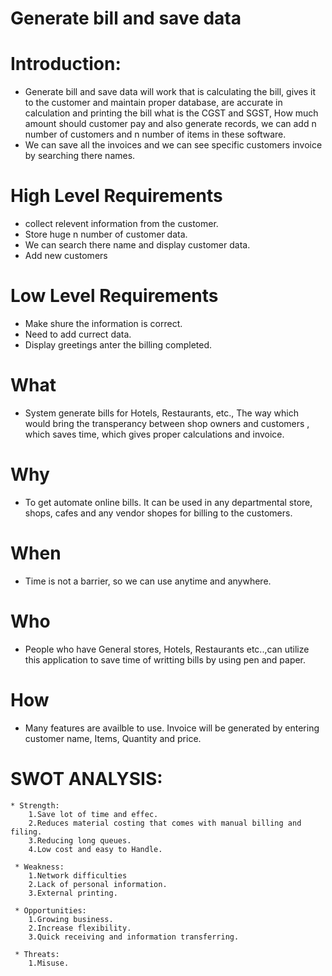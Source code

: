 # Generate bill and save data
# Introduction:
* Generate bill and save data will work that is calculating the bill, gives it to the customer and maintain proper database, are accurate in calculation and printing the bill what is the CGST and SGST, How much amount should customer pay and also generate records, we can add n number of customers and n number of items in these software.
* We can save all the invoices and we can see specific customers invoice by searching there names.
# High Level Requirements
* collect relevent information from the customer.
* Store huge n number of customer data.
* We can search there name and display customer data.
* Add new customers
# Low Level Requirements
* Make shure the information is correct.
* Need to add currect data.
* Display greetings anter the billing completed.

# What
* System generate bills for Hotels, Restaurants, etc., The way which would bring the transperancy between shop owners and customers , which saves time, which gives proper calculations and invoice.
# Why
* To get automate online bills. It can be used in any departmental store, shops, cafes and any vendor shopes for billing to the customers.
# When
* Time is not a barrier, so we can use anytime and anywhere.
# Who
* People who have General stores, Hotels, Restaurants etc..,can utilize this application to save time of writting bills by using pen and paper.
# How
* Many features are availble to use. Invoice will be generated by entering customer name, Items, Quantity and price.

# SWOT ANALYSIS:
    * Strength:
        1.Save lot of time and effec.
        2.Reduces material costing that comes with manual billing and filing.
        3.Reducing long queues.
        4.Low cost and easy to Handle.
        
     * Weakness:
        1.Network difficulties
        2.Lack of personal information.
        3.External printing.
        
     * Opportunities:
        1.Growing business.
        2.Increase flexibility.
        3.Quick receiving and information transferring.
        
     * Threats:
        1.Misuse.
